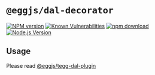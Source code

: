 # `@eggjs/dal-decorator`

[![NPM version][npm-image]][npm-url]
[![Known Vulnerabilities][snyk-image]][snyk-url]
[![npm download][download-image]][download-url]
[![Node.js Version](https://img.shields.io/node/v/@eggjs/dal-decorator.svg?style=flat)](https://nodejs.org/en/download/)

[npm-image]: https://img.shields.io/npm/v/@eggjs/dal-decorator.svg?style=flat-square
[npm-url]: https://npmjs.org/package/@eggjs/dal-decorator
[snyk-image]: https://snyk.io/test/npm/@eggjs/dal-decorator/badge.svg?style=flat-square
[snyk-url]: https://snyk.io/test/npm/@eggjs/dal-decorator
[download-image]: https://img.shields.io/npm/dm/@eggjs/dal-decorator.svg?style=flat-square
[download-url]: https://npmjs.org/package/@eggjs/dal-decorator

## Usage

Please read [@eggjs/tegg-dal-plugin](../../plugin/dal/README.md)
